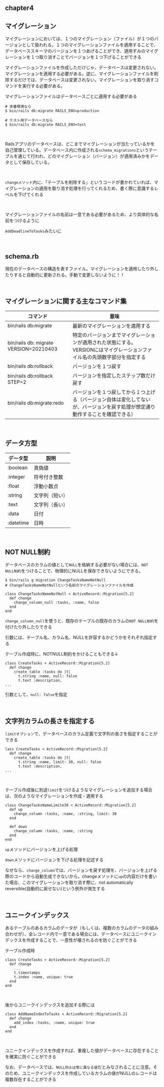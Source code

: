 ## chapter4

## マイグレーション

マイグレーションにおいては、１つのマイグレーション（ファイル）が１つのバージョンとして扱われる。１つのマイグレーションファイルを適用することで、データベーススキーマのバージョンを１つあげることができ、適用ずみのマイグレーションを１つ取り消すことでバージョンを１つ下げることができる

マイグレーションファイルを作成しただけじゃ、データベースは変更されない。マイグレーションを適用する必要がある。逆に、マイグレーションファイルを削除するだけでは、データベースは変更されない。マイグレーションを取り消すコマンドを実行する必要がある。

マイグレーションファイルはデータベースごとに適用する必要がある

```
# 本番環境なら
$ bin/rails db:migrate RAILS_ENV=production
```
```
# テスト用データベースなら
$ bin/rails db:migrate RAILS_ENV=test
```

<br>

Railsアプリのデータベースは、どこまでマイグレーションが当たっているかを自己管理している。データベース内に作成される`schema_migrations`というテーブルを通じて行われ、どのマイグレーション（バージョン）が適用済みかをデータとして保存している。

<br>

`changeメソッド`内に、「テーブルを削除する」というコードが書かれていれば、マイグレーションの適用を取り消す処理を行ってくれるため、書く際に意識するレベルを下げてくれる

<br>

マイグレーションファイルの名前は一意である必要があるため、より具体的な名前をつけるように

`AddDeadlineToTasks`みたいに

<br>

## schema.rb

現在のデータベースの構造を表すファイル。マイグレーションを適用したり外したりすると自動的に更新される。手動で変更しないように！！

<br>

## マイグレーションに関する主なコマンド集

|コマンド|意味|
|-|-|
|bin/rails db:migrate|最新のマイグレーションを適用する|
|bin/rails db: migrate VERSION=20210403|特定のバージョンまでマイグレーションが適用された状態にする。VERSIONにはマイグレーションファイル名の先頭数字部分を指定する|
|bin/rails db:rollback|バージョンを１つ戻す|
|bin/rails db:rollback STEP=2|バージョンを指定したステップ数だけ戻す|
|bin/rails db:migrate:redo|バージョンを１つ戻してから１つ上げる（バージョン自体は変化してないが、バージョンを戻す処理が想定通り動作することを確認できる）|

<br>

## データ方型
|データ型|説明|
|-|-|
|:boolean|真偽値|
|:integer|符号付き整数|
|:float|浮動小数点|
|:string|文字列（短い）|
|:text|文字列（長い）|
|:data|日付|
|:datetime|日時|

<br>

## NOT NULL制約

データベースのカラムの値として`NULL`を格納する必要がない場合には、`NOT NULL制約`をつけることで、物理的にNULLを保存できないようにできる。

```
$ bin/rails g migration ChangeTasksNameNotNull
# ChangeTasksNameNotNullという名前のマイグレーションファイルを作成
```

```
class ChangeTasksNameNotNull < ActiveRecord::Migration[5.2]
  def change
    change_column_null :tasks, :name, false
  end
end
```

`change_column_null`を使うと、既存のテーブルの既存のカラムの`NOT NULL制約`を付けたり外したりできる

引数には、テーブル名、カラム名、NULLを許容するかどうかをそれぞれ指定する

テーブル作成時に、NOTNULL制約をかけることもできる↓

```
class CreateTasks < ActiveRecord::Migration[5.2]
  def change
    create_table :tasks do |t|
      t.string :name, null: false
      t.text :description,
...
```

引数として、`null: false`を指定

<br>

## 文字列カラムの長さを指定する

`limitオプション`で、データベースのカラム定義で文字列の長さを指定することができる

```
lass CreateTasks < ActiveRecord::Migration[5.2]
  def change
    create_table :tasks do |t|
      t.string :name, limit: 30, null: false
      t.text :description,
...
```

<br>

テーブル作成後に別途`limit`をつけるようなマイグレーションを追加する場合は、次のようなマイグレーションを作成・適用する

```
class ChangeTasksNameLimite30 < ActiveRecord::Migration[5.2]
  def up
    change_column :tasks, :name, :string, limit: 30
  end

  def down
    change_column :tasks, :name, :string
  end
end
```

`up`メソッドにバージョンを上げる処理

`down`メソッドにバージョンを下げる処理を記述する

なぜなら、`change_column`では、バージョンを戻す処理を、バージョンを上げる際のコードから自動生成できないから。changeメソッドに`up`の内容だけを書いた場合、このマイグレーションを取り消す際に、not automatically reversible(自動的に戻せない)という例外が発生する

<br>

## ユニークインデックス

あるテーブルのあるカラムのデータが（もしくは、複数のカラムのデータの組み合わせが）、全レコード内で一意である場合には、データベースにユニークインデックスを作成することで、一意性が壊されるのを防ぐことができる


テーブル作成時
```
class CreateTasks < ActiveRecord::Migration[5.2]
  def change
    ...
    t.timestamps
    t.index :name, unique: true
  end
end
```

<br>

後からユニークインデックスを追加する際には

```
class AddNameIndexToTasks < ActiveRecord::Migration[5.2]
  def change
    add_index :tasks, :name, unique: true
  end
end
```

<br>

ユニークインデックスを作成すれば、重複した値がデータベースに存在することを確実に防ぐことができる

なお、データベースでは、`NULL同士は常に異なる値`だとみなされることに注意。そのため、ユニークインデックスを作成しているカラムの値がNULLのレコードは複数存在することができる

<br>

